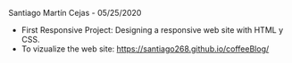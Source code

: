 Santiago Martín Cejas - 05/25/2020
- First Responsive Project: Designing a responsive web site with HTML y CSS.
- To vizualize the web site: https://santiago268.github.io/coffeeBlog/
